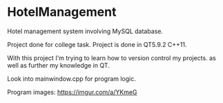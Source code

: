 # HotelManagement
Hotel management system involving MySQL database.

Project done for college task.
Project is done in QT5.9.2 C++11.

With this project I'm trying to learn how to version control my projects. as well as further my knowledge in QT.

Look into mainwindow.cpp for program logic.

Program images: https://imgur.com/a/YKmeG
